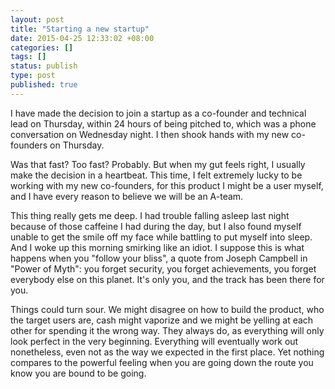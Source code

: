 ```yaml
---
layout: post
title: "Starting a new startup"
date: 2015-04-25 12:33:02 +08:00
categories: []
tags: []
status: publish
type: post
published: true
---
```


I have made the decision to join a startup as a co-founder and technical lead on Thursday, within 24 hours of being pitched to, which was a phone conversation on Wednesday night. I then shook hands with my new co-founders on Thursday.

Was that fast? Too fast? Probably. But when my gut feels right, I usually make the decision in a heartbeat. This time, I felt extremely lucky to be working with my new co-founders, for this product I might be a user myself, and I have every reason to believe we will be an A-team.

This thing really gets me deep. I had trouble falling asleep last night because of those caffeine I had during the day, but I also found myself unable to get the smile off my face while battling to put myself into sleep. And I woke up this morning smirking like an idiot. I suppose this is what happens when you "follow your bliss", a quote from Joseph Campbell in "Power of Myth": you forget security, you forget achievements, you forget everybody else on this planet. It's only you, and the track has been there for you.

Things could turn sour. We might disagree on how to build the product, who the target users are, cash might vaporize and we might be yelling at each other for spending it the wrong way. They always do, as everything will only look perfect in the very beginning. Everything will eventually work out nonetheless, even not as the way we expected in the first place. Yet nothing compares to the powerful feeling when you are going down the route you know you are bound to be going.